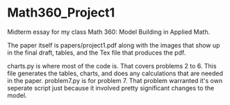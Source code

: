 # Math360_Project1
Midterm essay for my class Math 360: Model Building in Applied Math.

The paper itself is papers/project1.pdf along with the images that show up in the final draft, tables, and the Tex file that produces the pdf. 

charts.py is where most of the code is. That covers problems 2 to 6. This file generates the tables, charts, and does any calculations that are needed in the paper. 
problem7.py is for problem 7. That problem warranted it's own seperate script just because it involved pretty significant changes to the model. 

